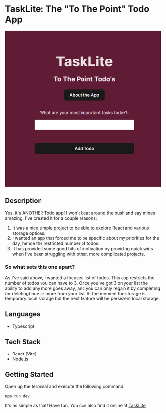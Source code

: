 # TaskLite: The "To The Point" Todo App

![Landing Page](./images/tasklite-landing-page.png)

## Description

Yes, it's ANOTHER Todo app! I won't beat around the bush and say mines amazing, I've created it for a couple reasons:

1. It was a nice simple project to be able to explore React and various storage options.
2. I wanted an app that forced me to be specific about my priorities for the day, hence the restricted number of todos.
3. It has provided some good hits of motivation by providing quick wins when I've been struggling with other, more complicated projects.

### So what sets this one apart?

As I've said above, I wanted a focused list of todos. This app restricts the number of todos you can have to 3. Once you've got 3 on your list the ability to add any more goes away, and you can only regain it by completing (or deleting) one or more from your list. At the moment the storage is temporary local storage but the next feature will be persistent local storage.

## Languages

- Typescript

## Tech Stack

- React (Vite)
- Node.js

## Getting Started

Open up the terminal and execute the following command:

```
npm run dev
```

It's as simple as that! Have fun. You can also find it online at [TaskLite](https://todo.saffagonerogue.me/)
